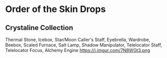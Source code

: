 # Order of the Skin Drops

## Crystaline Collection
Thermal Stone, Icebox, Star/Moon Caller's Staff, Eyebrella, Wardrobe, Beebox, Scaled Furnace, Salt Lamp, Shadow Manipulator, Telelocator Staff, Telelocator Focus, Alchemy Engine
https://i.imgur.com/7N8WGt3.png
